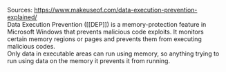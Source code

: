 Sources:
https://www.makeuseof.com/data-execution-prevention-explained/
\
Data Execution Prevention ([[DEP]]) is a memory-protection feature in Microsoft Windows that prevents malicious code exploits. It monitors certain memory regions or pages and prevents them from executing malicious codes.
\
Only data in executable areas can run using memory, so anything trying to run using data on the memory it prevents it from running.
